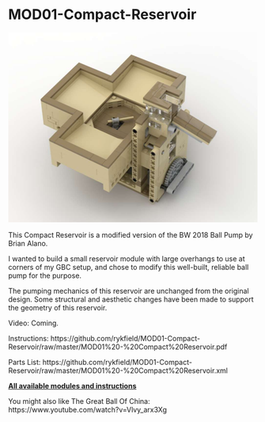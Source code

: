 <a name="README"></a>
# MOD01-Compact-Reservoir
<img width="512" height="384" src="https://github.com/rykfield/MOD01-Compact-Reservoir/raw/master/MOD01%20-%20Compact%20Reservoir.jpg">
<BR>

This Compact Reservoir is a modified version of the BW 2018 Ball Pump by Brian Alano.
<P>
I wanted to build a small reservoir module with large overhangs to use at corners of my GBC setup, and chose to modify this well-built, reliable ball pump for the purpose.
<P>
The pumping mechanics of this reservoir are unchanged from the original design.  Some structural and aesthetic changes have been made to support the geometry of this reservoir.
<P>Video: Coming.

<P>Instructions: https://github.com/rykfield/MOD01-Compact-Reservoir/raw/master/MOD01%20-%20Compact%20Reservoir.pdf

<P>Parts List: https://github.com/rykfield/MOD01-Compact-Reservoir/raw/master/MOD01%20-%20Compact%20Reservoir.xml

<P><a href="https://github.com/rykfield/REF00-Module-Overview"><B>All available modules and instructions</b></a>

<P>You might also like The Great Ball Of China: https://www.youtube.com/watch?v=Vlvy_arx3Xg